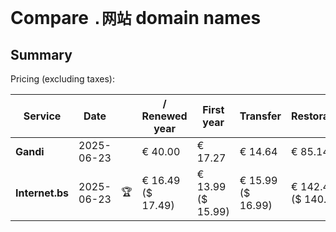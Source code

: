 # Compare `.网站` domain names

## Summary

Pricing (excluding taxes):

| Service | Date |  | / Renewed year | First year | Transfer | Restoration |
|--|--|--|--|--|--|--|
| **Gandi** | 2025-06-23 |  | € 40.00 | € 17.27 | € 14.64 | € 85.14 |
| **Internet.bs** | 2025-06-23 | 🏆 | € 16.49<br>($ 17.49) | € 13.99<br>($ 15.99) | € 15.99<br>($ 16.99) | € 142.49<br>($ 140.49) |
